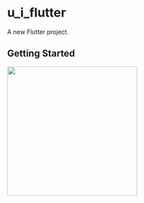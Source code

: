 # u_i_flutter

A new Flutter project.

## Getting Started

<img src='https://user-images.githubusercontent.com/45556052/157630338-d3f5fea7-57da-40b2-936f-0fca79ac7ac7.gif' width='300'/>
